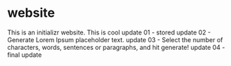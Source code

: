 # website

This is an initializr website.
This is cool
update 01 - stored
update 02 - Generate Lorem Ipsum placeholder text.
update 03 - Select the number of characters, words, sentences or paragraphs, and hit generate!
update 04 - final update

